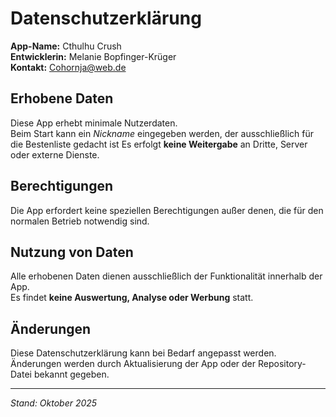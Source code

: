 # Datenschutz­erklärung

**App-Name:** Cthulhu Crush  
**Entwicklerin:** Melanie Bopfinger-Krüger  
**Kontakt:** Cohornja@web.de
## Erhobene Daten
Diese App erhebt minimale Nutzerdaten.  
Beim Start kann ein *Nickname* eingegeben werden, der ausschließlich für die Bestenliste gedacht ist
Es erfolgt **keine Weitergabe** an Dritte, Server oder externe Dienste.

## Berechtigungen
Die App erfordert keine speziellen Berechtigungen außer denen, die für den normalen Betrieb notwendig sind.

## Nutzung von Daten
Alle erhobenen Daten dienen ausschließlich der Funktionalität innerhalb der App.  
Es findet **keine Auswertung, Analyse oder Werbung** statt.

## Änderungen
Diese Datenschutzerklärung kann bei Bedarf angepasst werden.  
Änderungen werden durch Aktualisierung der App oder der Repository-Datei bekannt gegeben.

---

*Stand: Oktober 2025*
